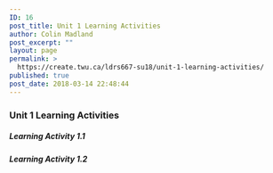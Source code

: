 ```yaml
---
ID: 16
post_title: Unit 1 Learning Activities
author: Colin Madland
post_excerpt: ""
layout: page
permalink: >
  https://create.twu.ca/ldrs667-su18/unit-1-learning-activities/
published: true
post_date: 2018-03-14 22:48:44
---
```

### Unit 1 Learning Activities

##### Learning Activity 1.1

##### Learning Activity 1.2

#####